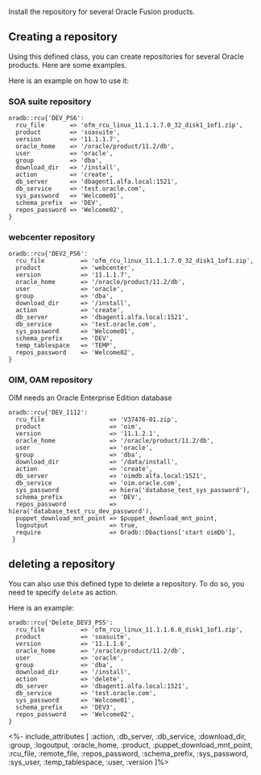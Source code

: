 Install the repository for several Oracle Fusion products.

## Creating a repository

Using this defined class, you can create repositories for several Oracle products. Here are some examples.

Here is an example on how to use it:

### SOA suite repository

```puppet
oradb::rcu{'DEV_PS6':
  rcu_file       => 'ofm_rcu_linux_11.1.1.7.0_32_disk1_1of1.zip',
  product        => 'soasuite',
  version        => '11.1.1.7',
  oracle_home    => '/oracle/product/11.2/db',
  user           => 'oracle',
  group          => 'dba',
  download_dir   => '/install',
  action         => 'create',
  db_server      => 'dbagent1.alfa.local:1521',
  db_service     => 'test.oracle.com',
  sys_password   => 'Welcome01',
  schema_prefix  => 'DEV',
  repos_password => 'Welcome02',
}
```

### webcenter repository

```puppet
oradb::rcu{'DEV2_PS6':
  rcu_file          => 'ofm_rcu_linux_11.1.1.7.0_32_disk1_1of1.zip',
  product           => 'webcenter',
  version           => '11.1.1.7',
  oracle_home       => '/oracle/product/11.2/db',
  user              => 'oracle',
  group             => 'dba',
  download_dir      => '/install',
  action            => 'create',
  db_server         => 'dbagent1.alfa.local:1521',
  db_service        => 'test.oracle.com',
  sys_password      => 'Welcome01',
  schema_prefix     => 'DEV',
  temp_tablespace   => 'TEMP',
  repos_password    => 'Welcome02',
}
```

### OIM, OAM repository

OIM needs an Oracle Enterprise Edition database

```puppet
oradb::rcu{'DEV_1112':
  rcu_file                  => 'V37476-01.zip',
  product                   => 'oim',
  version                   => '11.1.2.1',
  oracle_home               => '/oracle/product/11.2/db',
  user                      => 'oracle',
  group                     => 'dba',
  download_dir              => '/data/install',
  action                    => 'create',
  db_server                 => 'oimdb.alfa.local:1521',
  db_service                => 'oim.oracle.com',
  sys_password              => hiera('database_test_sys_password'),
  schema_prefix             => 'DEV',
  repos_password            => hiera('database_test_rcu_dev_password'),
  puppet_download_mnt_point => $puppet_download_mnt_point,
  logoutput                 => true,
  require                   => Oradb::Dbactions['start oimDb'],
 }
```

## deleting a repository

You can also use this defined type to delete a repository. To do so, you need te specify `delete` as action.

Here is an example:

```puppet
oradb::rcu{'Delete_DEV3_PS5':
  rcu_file          => 'ofm_rcu_linux_11.1.1.6.0_disk1_1of1.zip',
  product           => 'soasuite',
  version           => '11.1.1.6',
  oracle_home       => '/oracle/product/11.2/db',
  user              => 'oracle',
  group             => 'dba',
  download_dir      => '/install',
  action            => 'delete',
  db_server         => 'dbagent1.alfa.local:1521',
  db_service        => 'test.oracle.com',
  sys_password      => 'Welcome01',
  schema_prefix     => 'DEV3',
  repos_password    => 'Welcome02',
}
```

<%- include_attributes [
  :action,
  :db_server,
  :db_service,
  :download_dir,
  :group,
  :logoutput,
  :oracle_home,
  :product,
  :puppet_download_mnt_point,
  :rcu_file,
  :remote_file,
  :repos_password,
  :schema_prefix,
  :sys_password,
  :sys_user,
  :temp_tablespace,
  :user,
  :version
]%>
